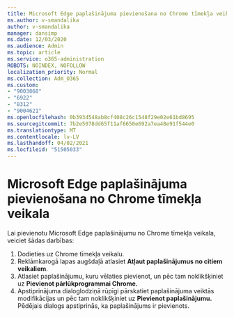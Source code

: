 ```yaml
---
title: Microsoft Edge paplašinājuma pievienošana no Chrome tīmekļa veikala
ms.author: v-smandalika
author: v-smandalika
manager: dansimp
ms.date: 12/03/2020
ms.audience: Admin
ms.topic: article
ms.service: o365-administration
ROBOTS: NOINDEX, NOFOLLOW
localization_priority: Normal
ms.collection: Adm_O365
ms.custom:
- "9003868"
- "6922"
- "8312"
- "9004621"
ms.openlocfilehash: 0b393d548ab8cf408c26c1548f29e02e61bd8695
ms.sourcegitcommit: 7b2e5078dd65f11af6650e692a7ea48e91f544e0
ms.translationtype: MT
ms.contentlocale: lv-LV
ms.lasthandoff: 04/02/2021
ms.locfileid: "51505033"
---
```

# <a name="add-an-extension-to-microsoft-edge-from-the-chrome-web-store"></a>Microsoft Edge paplašinājuma pievienošana no Chrome tīmekļa veikala

Lai pievienotu Microsoft Edge paplašinājumu no Chrome tīmekļa veikala, veiciet šādas darbības:

1. Dodieties uz Chrome tīmekļa veikalu.
2. Reklāmkarogā lapas augšdaļā atlasiet **Atļaut paplašinājumus no citiem veikaliem**.
3. Atlasiet paplašinājumu, kuru vēlaties pievienot, un pēc tam noklikšķiniet uz **Pievienot pārlūkprogrammai Chrome.**
4. Apstiprinājuma dialoglodziņā rūpīgi pārskatiet paplašinājuma veiktās modifikācijas un pēc tam noklikšķiniet uz **Pievienot paplašinājumu.**
Pēdējais dialogs apstiprinās, ka paplašinājums ir pievienots.